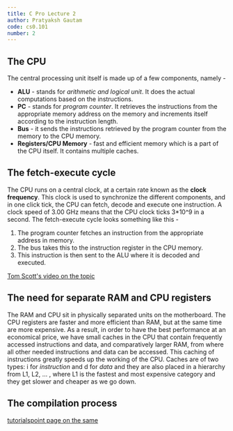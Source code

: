 ```yaml
---
title: C Pro Lecture 2
author: Pratyaksh Gautam
code: cs0.101
number: 2
---
```

## The CPU

The central processing unit itself is made up of a few components, namely - 
- **ALU** - stands for *arithmetic and logical unit*. It does the actual computations based on the instructions. 
- **PC** - stands for *program counter*. It retrieves the instructions from the appropriate memory address on the memory and increments itself according to the instruction length.
- **Bus** - it sends the instructions retrieved by the program counter from the memory to the CPU memory.
- **Registers/CPU Memory** - fast and efficient memory which is a part of the CPU itself. It contains multiple caches.

## The fetch-execute cycle

The CPU runs on a central clock, at a certain rate known as the **clock frequency**. This clock is used to synchronize the different components, and in one click tick, the CPU can fetch, decode and execute one instruction. A clock speed of 3.00 GHz means that the CPU clock ticks 3\*10^9 in a second. The fetch-execute cycle looks something like this - 
1. The program counter fetches an instruction from the appropriate address in memory.
2. The bus takes this to the instruction register in the CPU memory.
3. This instruction is then sent to the ALU where it is decoded and executed.

[Tom Scott's video on the topic](https://www.youtube.com/watch?v=Z5JC9Ve1sfI)

## The need for separate RAM and CPU registers

The RAM and CPU sit in physically separated units on the motherboard. The CPU registers are faster and more efficient than RAM, but at the same time are more expensive. As a result, in order to have the best performance at an economical price, we have small caches in the CPU that contain frequently accessed instructions and data, and comparatively larger RAM, from where all other needed instructions and data can be accessed. This caching of instructions greatly speeds up the working of the CPU.
Caches are of two types: i for *instruction* and d for *data* and they are also placed in a hierarchy from L1, L2, ... , where L1 is the fastest and most expensive category and they get slower and cheaper as we go down.

## The compilation process

[tutorialspoint page on the same](https://www.tutorialspoint.com/compiler_design/compiler_design_overview.htm)
